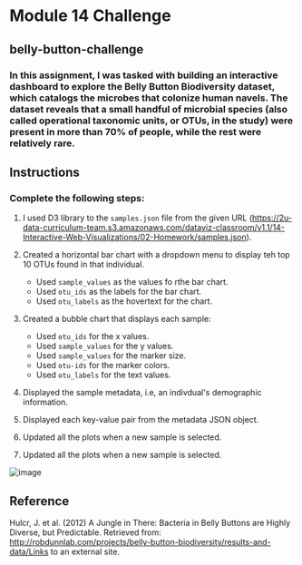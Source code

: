 # Module 14 Challenge

## belly-button-challenge

### In this assignment, I was tasked with building an interactive dashboard to explore the Belly Button Biodiversity dataset, which catalogs the microbes that colonize human navels. The dataset reveals that a small handful of microbial species (also called operational taxonomic units, or OTUs, in the study) were present in more than 70% of people, while the rest were relatively rare.

## Instructions
### Complete the following steps:
1. I used D3 library to the `samples.json` file from the given URL (https://2u-data-curriculum-team.s3.amazonaws.com/dataviz-classroom/v1.1/14-Interactive-Web-Visualizations/02-Homework/samples.json).

2. Created a horizontal bar chart with a dropdown menu to display teh top 10 OTUs found in that individual.
    - Used `sample_values` as the values fo rthe bar chart.
    - Used `otu_ids` as the labels for the bar chart.
    - Used `otu_labels` as the hovertext for the chart.

3. Created a bubble chart that displays each sample:
    - Used `otu_ids` for the x values.
    - Used `sample_values` for the y values.
    - Used `sample_values` for the marker size.
    - Used `otu-ids` for the marker colors.
    - Used `otu_labels` for the text values.

4. Displayed the sample metadata, i.e, an indivdual's demographic information.

5. Displayed each key-value pair from the metadata JSON object.

6. Updated all the plots when a new sample is selected.
6. Updated all the plots when a new sample is selected.

![image](https://github.com/user-attachments/assets/c513f861-3a31-424d-9cc4-671234235c37)

## Reference
Hulcr, J. et al. (2012) A Jungle in There: Bacteria in Belly Buttons are Highly Diverse, but Predictable. Retrieved from: http://robdunnlab.com/projects/belly-button-biodiversity/results-and-data/Links to an external site.

